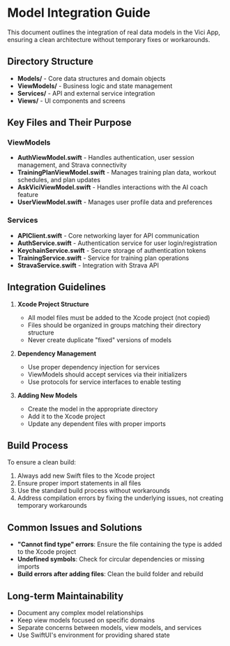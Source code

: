 # Model Integration Guide

This document outlines the integration of real data models in the Vici App, ensuring a clean architecture without temporary fixes or workarounds.

## Directory Structure

- **Models/** - Core data structures and domain objects
- **ViewModels/** - Business logic and state management
- **Services/** - API and external service integration
- **Views/** - UI components and screens

## Key Files and Their Purpose

### ViewModels

- **AuthViewModel.swift** - Handles authentication, user session management, and Strava connectivity
- **TrainingPlanViewModel.swift** - Manages training plan data, workout schedules, and plan updates
- **AskViciViewModel.swift** - Handles interactions with the AI coach feature
- **UserViewModel.swift** - Manages user profile data and preferences

### Services

- **APIClient.swift** - Core networking layer for API communication
- **AuthService.swift** - Authentication service for user login/registration
- **KeychainService.swift** - Secure storage of authentication tokens
- **TrainingService.swift** - Service for training plan operations
- **StravaService.swift** - Integration with Strava API

## Integration Guidelines

1. **Xcode Project Structure**
   - All model files must be added to the Xcode project (not copied)
   - Files should be organized in groups matching their directory structure
   - Never create duplicate "fixed" versions of models

2. **Dependency Management**
   - Use proper dependency injection for services
   - ViewModels should accept services via their initializers
   - Use protocols for service interfaces to enable testing

3. **Adding New Models**
   - Create the model in the appropriate directory
   - Add it to the Xcode project
   - Update any dependent files with proper imports

## Build Process

To ensure a clean build:

1. Always add new Swift files to the Xcode project
2. Ensure proper import statements in all files
3. Use the standard build process without workarounds
4. Address compilation errors by fixing the underlying issues, not creating temporary workarounds

## Common Issues and Solutions

- **"Cannot find type" errors**: Ensure the file containing the type is added to the Xcode project
- **Undefined symbols**: Check for circular dependencies or missing imports
- **Build errors after adding files**: Clean the build folder and rebuild

## Long-term Maintainability

- Document any complex model relationships
- Keep view models focused on specific domains
- Separate concerns between models, view models, and services
- Use SwiftUI's environment for providing shared state 